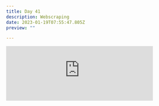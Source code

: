 ```yaml
---
title: Day 41
description: Webscraping
date: 2023-01-19T07:55:47.805Z
preview: ""

---
```

<iframe src="https://mastodontech.de/@larnius/109717878302017037/embed" class="mastodon-embed" style="max-width: 100%; border: 0" width="400" allowfullscreen="allowfullscreen"></iframe><script src="https://mastodontech.de/embed.js" async="async"></script>